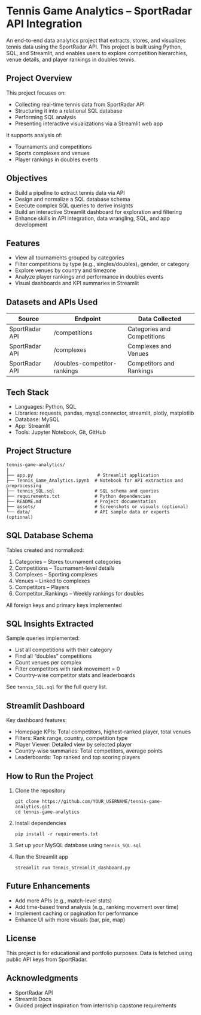 # Tennis Game Analytics – SportRadar API Integration

An end-to-end data analytics project that extracts, stores, and visualizes tennis data using the SportRadar API. This project is built using Python, SQL, and Streamlit, and enables users to explore competition hierarchies, venue details, and player rankings in doubles tennis.

## Project Overview

This project focuses on:

* Collecting real-time tennis data from SportRadar API
* Structuring it into a relational SQL database
* Performing SQL analysis
* Presenting interactive visualizations via a Streamlit web app

It supports analysis of:

* Tournaments and competitions
* Sports complexes and venues
* Player rankings in doubles events

## Objectives

* Build a pipeline to extract tennis data via API
* Design and normalize a SQL database schema
* Execute complex SQL queries to derive insights
* Build an interactive Streamlit dashboard for exploration and filtering
* Enhance skills in API integration, data wrangling, SQL, and app development

## Features

* View all tournaments grouped by categories
* Filter competitions by type (e.g., singles/doubles), gender, or category
* Explore venues by country and timezone
* Analyze player rankings and performance in doubles events
* Visual dashboards and KPI summaries in Streamlit

## Datasets and APIs Used

| Source         | Endpoint                     | Data Collected              |
| -------------- | ---------------------------- | --------------------------- |
| SportRadar API | /competitions                | Categories and Competitions |
| SportRadar API | /complexes                   | Complexes and Venues        |
| SportRadar API | /doubles-competitor-rankings | Competitors and Rankings    |

## Tech Stack

* Languages: Python, SQL
* Libraries: requests, pandas, mysql.connector, streamlit, plotly, matplotlib
* Database: MySQL
* App: Streamlit
* Tools: Jupyter Notebook, Git, GitHub

## Project Structure

```
tennis-game-analytics/
|
├── app.py                        # Streamlit application
├── Tennis_Game_Analytics.ipynb  # Notebook for API extraction and preprocessing
├── tennis_SQL.sql               # SQL schema and queries
├── requirements.txt             # Python dependencies
├── README.md                    # Project documentation
├── assets/                      # Screenshots or visuals (optional)
└── data/                        # API sample data or exports (optional)
```

## SQL Database Schema

Tables created and normalized:

1. Categories – Stores tournament categories
2. Competitions – Tournament-level details
3. Complexes – Sporting complexes
4. Venues – Linked to complexes
5. Competitors – Players
6. Competitor\_Rankings – Weekly rankings for doubles

All foreign keys and primary keys implemented

## SQL Insights Extracted

Sample queries implemented:

* List all competitions with their category
* Find all “doubles” competitions
* Count venues per complex
* Filter competitors with rank movement = 0
* Country-wise competitor stats and leaderboards

See `tennis_SQL.sql` for the full query list.

## Streamlit Dashboard

Key dashboard features:

* Homepage KPIs: Total competitors, highest-ranked player, total venues
* Filters: Rank range, country, competition type
* Player Viewer: Detailed view by selected player
* Country-wise summaries: Total competitors, average points
* Leaderboards: Top ranked and top scoring players


## How to Run the Project

1. Clone the repository

   ```
   git clone https://github.com/YOUR_USERNAME/tennis-game-analytics.git
   cd tennis-game-analytics
   ```

2. Install dependencies

   ```
   pip install -r requirements.txt
   ```

3. Set up your MySQL database using `tennis_SQL.sql`

4. Run the Streamlit app

   ```
   streamlit run Tennis_Streamlit_dashboard.py
   ```

## Future Enhancements

* Add more APIs (e.g., match-level stats)
* Add time-based trend analysis (e.g., ranking movement over time)
* Implement caching or pagination for performance
* Enhance UI with more visuals (bar, pie, map)

## License

This project is for educational and portfolio purposes. Data is fetched using public API keys from SportRadar.

## Acknowledgments

* SportRadar API
* Streamlit Docs
* Guided project inspiration from internship capstone requirements

